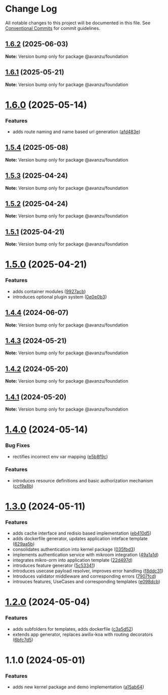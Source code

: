 # Change Log

All notable changes to this project will be documented in this file.
See [Conventional Commits](https://conventionalcommits.org) for commit guidelines.

## [1.6.2](https://github.com/avanzu/node-packages/compare/@avanzu/foundation@1.6.1...@avanzu/foundation@1.6.2) (2025-06-03)

**Note:** Version bump only for package @avanzu/foundation





## [1.6.1](https://github.com/avanzu/node-packages/compare/@avanzu/foundation@1.6.0...@avanzu/foundation@1.6.1) (2025-05-21)

**Note:** Version bump only for package @avanzu/foundation





# [1.6.0](https://github.com/avanzu/node-packages/compare/@avanzu/foundation@1.5.4...@avanzu/foundation@1.6.0) (2025-05-14)


### Features

* adds route naming and name based url generation ([afd483e](https://github.com/avanzu/node-packages/commit/afd483e3c6aeb0cf9ad4aa4070409b02d5860e12))





## [1.5.4](https://github.com/avanzu/node-packages/compare/@avanzu/foundation@1.5.3...@avanzu/foundation@1.5.4) (2025-05-08)

**Note:** Version bump only for package @avanzu/foundation





## [1.5.3](https://github.com/avanzu/node-packages/compare/@avanzu/foundation@1.5.2...@avanzu/foundation@1.5.3) (2025-04-24)

**Note:** Version bump only for package @avanzu/foundation





## [1.5.2](https://github.com/avanzu/node-packages/compare/@avanzu/foundation@1.5.1...@avanzu/foundation@1.5.2) (2025-04-24)

**Note:** Version bump only for package @avanzu/foundation





## [1.5.1](https://github.com/avanzu/node-packages/compare/@avanzu/foundation@1.5.0...@avanzu/foundation@1.5.1) (2025-04-21)

**Note:** Version bump only for package @avanzu/foundation





# [1.5.0](https://github.com/avanzu/node-packages/compare/@avanzu/foundation@1.4.4...@avanzu/foundation@1.5.0) (2025-04-21)


### Features

* adds container modules ([9927acb](https://github.com/avanzu/node-packages/commit/9927acb02b73d530cf974179c0d2f3e64b630270))
* introduces optional plugin system ([0e0e0b3](https://github.com/avanzu/node-packages/commit/0e0e0b31068d3b279b77be2d22e4041f28795f11))





## [1.4.4](https://github.com/avanzu/node-packages/compare/@avanzu/foundation@1.4.3...@avanzu/foundation@1.4.4) (2024-06-07)

**Note:** Version bump only for package @avanzu/foundation





## [1.4.3](https://github.com/avanzu/node-packages/compare/@avanzu/foundation@1.4.2...@avanzu/foundation@1.4.3) (2024-05-21)

**Note:** Version bump only for package @avanzu/foundation





## [1.4.2](https://github.com/avanzu/node-packages/compare/@avanzu/foundation@1.4.1...@avanzu/foundation@1.4.2) (2024-05-20)

**Note:** Version bump only for package @avanzu/foundation





## [1.4.1](https://github.com/avanzu/node-packages/compare/@avanzu/foundation@1.4.0...@avanzu/foundation@1.4.1) (2024-05-20)

**Note:** Version bump only for package @avanzu/foundation





# [1.4.0](https://github.com/avanzu/node-packages/compare/@avanzu/foundation@1.3.0...@avanzu/foundation@1.4.0) (2024-05-14)

### Bug Fixes

-   rectifies incorrect env var mapping ([e5b8f9c](https://github.com/avanzu/node-packages/commit/e5b8f9c28017a5eadfc3fc5a657d4b97a86fbc1b))

### Features

-   introduces resource definitions and basic authorization mechanism ([ccf9a8b](https://github.com/avanzu/node-packages/commit/ccf9a8b3f167151f3a4d88638d81dcca3c814d1b))

# [1.3.0](https://github.com/avanzu/node-packages/compare/@avanzu/foundation@1.2.0...@avanzu/foundation@1.3.0) (2024-05-11)

### Features

-   adds cache interface and redisio based implementation ([eb410d5](https://github.com/avanzu/node-packages/commit/eb410d5fa669ce5c625e4ef5f82f8f1c87f9982d))
-   adds dockerfile generator, updates application inteface template ([629aa5b](https://github.com/avanzu/node-packages/commit/629aa5b3fb6a3716816fa7528379f94a6313420a))
-   consolidates authentication into kernel package ([035fbd3](https://github.com/avanzu/node-packages/commit/035fbd31e272c2572da6db8fd2f4ede84a7df2de))
-   implements authentication service with mikroom integration ([49a1a1d](https://github.com/avanzu/node-packages/commit/49a1a1d733ffb4883b779ee9d14aa5334fe78159))
-   integrates mikro-orm into application template ([22d497d](https://github.com/avanzu/node-packages/commit/22d497de84b9d25a813724ea5ec4fc81c038681c))
-   introduces feature generator ([5c53341](https://github.com/avanzu/node-packages/commit/5c5334155528ac5d4576c75a31070a0820d4ff02))
-   introduces usecase payload resolver, improves error handling ([f8ddc31](https://github.com/avanzu/node-packages/commit/f8ddc310ab59c9e35611227dd59c268ae59e423f))
-   Introduces validator middleware and corresponding errors ([7907fcd](https://github.com/avanzu/node-packages/commit/7907fcdb916da04c4ed3cd2b4d8d92967c7d6d72))
-   introuces features, UseCases and corresponding templates ([e098dcb](https://github.com/avanzu/node-packages/commit/e098dcb7aba831ec40edad9982f88f0fc01487ca))

# [1.2.0](https://github.com/avanzu/node-packages/compare/@avanzu/foundation@1.1.0...@avanzu/foundation@1.2.0) (2024-05-04)

### Features

-   adds subfolders for templates, adds dockerfile ([c3a5d52](https://github.com/avanzu/node-packages/commit/c3a5d5254c91a4b4b6cd749c23889ce0a77899c1))
-   extends app generator, replaces awilix-koa with routing decorators ([6bfc7d5](https://github.com/avanzu/node-packages/commit/6bfc7d5f396c9f41fdf318422118319c3af26208))

# 1.1.0 (2024-05-01)

### Features

-   adds new kernel package and demo implementation ([a15ab64](https://github.com/avanzu/node-packages/commit/a15ab648e190fbf9d3b010601bf06845b58406aa))
